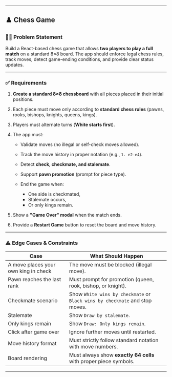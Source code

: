 
---

## ♟️ Chess Game

### 👨‍🎓 Problem Statement

Build a React-based chess game that allows **two players to play a full match** on a standard 8×8 board. The app should enforce legal chess rules, track moves, detect game-ending conditions, and provide clear status updates.

---

### ✅ Requirements

1. **Create a standard 8×8 chessboard** with all pieces placed in their initial positions.
2. Each piece must move only according to **standard chess rules** (pawns, rooks, bishops, knights, queens, kings).
3. Players must alternate turns (**White starts first**).
4. The app must:

   * Validate moves (no illegal or self-check moves allowed).
   * Track the move history in proper notation (e.g., `1. e2-e4`).
   * Detect **check, checkmate, and stalemate**.
   * Support **pawn promotion** (prompt for piece type).
   * End the game when:

     * One side is checkmated,
     * Stalemate occurs,
     * Or only kings remain.
5. Show a **"Game Over" modal** when the match ends.
6. Provide a **Restart Game** button to reset the board and move history.

---

### ⚠️ Edge Cases & Constraints

| Case                                 | What Should Happen                                                          |
| ------------------------------------ | --------------------------------------------------------------------------- |
| A move places your own king in check | The move must be blocked (illegal move).                                    |
| Pawn reaches the last rank           | Must prompt for promotion (queen, rook, bishop, or knight).                 |
| Checkmate scenario                   | Show `White wins by checkmate` or `Black wins by checkmate` and stop moves. |
| Stalemate                            | Show `Draw by stalemate`.                                                   |
| Only kings remain                    | Show `Draw: Only kings remain`.                                             |
| Click after game over                | Ignore further moves until restarted.                                       |
| Move history format                  | Must strictly follow standard notation with move numbers.                   |
| Board rendering                      | Must always show **exactly 64 cells** with proper piece symbols.            |

---

